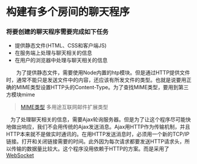 # 构建有多个房间的聊天程序
### 将要创建的聊天程序需要完成如下任务
* 提供静态文件(HTML、CSS和客户端JS)
* 在服务端上处理与聊天相关的信息
* 在用户的浏览器中处理与聊天相关的信息

        为了提供静态文件，需要使用Node内置的htp模块。但是通过HTTP提供文件时，通常不能只是发送文件中的内容，还应该有所发文件的类型。也就是说要用正确的MIME类型设置HTTP头的Content-Type。为了查找MIME类型，要用到第三方模块mime

> [MIME类型](http://baike.baidu.com/link?url=8FqFpGo3TeGw-gVnI8ZebuKsThGPgWIMMlG7Nu52wkG7TokboXNK4I-nowLfJknvKIMdQfIm0VNMp_EE3jjVVK) 多用途互联网邮件扩展类型

    为了处理聊天相关的信息，需要Ajax轮询服务器。但是为了让这个程序尽可能快地做出响应，我们不会用传统的Ajax发送消息。Ajax用HTTP作为传输机制，并且HTTP本来就不是做实时通讯的。在用HTTP发送消息时，必须用一个新的TCP/IP链接。打开和关闭链接需要的时间。此外因为每次请求都要发送HTTP请求头，所以传输的数据量比较大。这个程序没用依赖于HTTP的方案。而是采用了[WebSocket](http://baike.baidu.com/link?url=s1GWmqhQLOUcJjVdSL7IpYJKQmxuT98aeExWvlbYvl98wBDh_COmBSvgfehyhdjfO-Tb2pIKZ-gWiSVDDlwpfWWAnlEEa0_cpgpeS630n2S)
